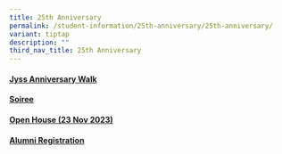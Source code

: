 ```yaml
---
title: 25th Anniversary
permalink: /student-information/25th-anniversary/25th-anniversary/
variant: tiptap
description: ""
third_nav_title: 25th Anniversary
---
```

<h4><a href="https://www.junyuansec.moe.edu.sg/student-information/25th-anniversary/jyss-anniversary-walk/" rel="noopener noreferrer nofollow" target="_blank">Jyss Anniversary Walk</a></h4>
<h4><a href="https://www.junyuansec.moe.edu.sg/student-information/25th-anniversary/soiree/" rel="noopener noreferrer nofollow" target="_blank">Soiree</a></h4>
<h4><a href="https://www.junyuansec.moe.edu.sg/student-information/open-house-18-nov-2023/" rel="noopener noreferrer nofollow" target="_blank">Open House (23 Nov 2023)</a></h4>
<h4><a href="https://www.junyuansec.moe.edu.sg/student-information/25th-anniversary/alumni-registration/" rel="noopener noreferrer nofollow" target="_blank">Alumni Registration</a></h4>
<p></p>
